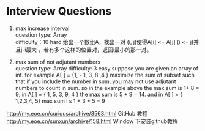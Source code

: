 Interview  Questions
=========
1.  max  increase interval  
    question type: Array  
    difficulty：10 hard
给出一个数组A，找出一对 (i, j)使得A[i] <= A[j] (i <= j)并且j-i最大 ，若有多个这样的位置对，返回i最小的那一对。


2.  max sum of not adjutant numbers  
    question type: Array 
    difficulty: 3 easy 
suppose you are given an array of int. for example A[ ] = {1, - 1, 3, 8 ,4 } maximize the sum of subset such that
if you include the number in sum, you may not use adjutant numbers to count in sum.
so in the example above the max sum is 1+ 8 = 9; in A[ ] = { 1, 5, 3, 9, 4 } the max sum is 5 + 9 = 14. 
and in A[ ] = { 1,2,3,4, 5} max sum i s 1 + 3 + 5 = 9



http://my.eoe.cn/curious/archive/3563.html GitHub 教程
http://my.eoe.cn/sunxun/archive/158.html Window 下安装github教程
